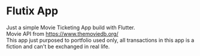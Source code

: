 # Flutix App

Just a simple Movie Ticketing App build with Flutter. </br>
Movie API from https://www.themoviedb.org/ </br>
This app just purposed to portfolio used only, all transactions in this app is a fiction and can't be exchanged in real life.
